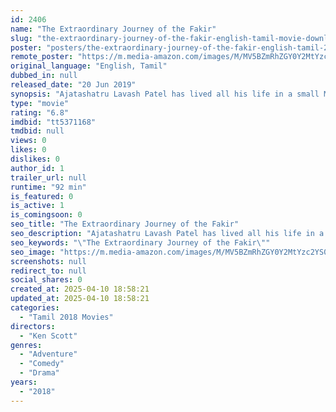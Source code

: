 ```yaml
---
id: 2406
name: "The Extraordinary Journey of the Fakir"
slug: "the-extraordinary-journey-of-the-fakir-english-tamil-movie-download"
poster: "posters/the-extraordinary-journey-of-the-fakir-english-tamil-2018.jpg"
remote_poster: "https://m.media-amazon.com/images/M/MV5BZmRhZGY0Y2MtYzc2YS00ZWQ3LTg3NTAtYmIyOTBmYWExZjNkXkEyXkFqcGc@._V1_SX300.jpg"
original_language: "English, Tamil"
dubbed_in: null
released_date: "20 Jun 2019"
synopsis: "Ajatashatru Lavash Patel has lived all his life in a small Mumbai neighborhood tricking people with street magic and fakir stunts. He sets out on a journey to find his estranged father but instead gets dragged on a never-ending ad..."
type: "movie"
rating: "6.8"
imdbid: "tt5371168"
tmdbid: null
views: 0
likes: 0
dislikes: 0
author_id: 1
trailer_url: null
runtime: "92 min"
is_featured: 0
is_active: 1
is_comingsoon: 0
seo_title: "The Extraordinary Journey of the Fakir"
seo_description: "Ajatashatru Lavash Patel has lived all his life in a small Mumbai neighborhood tricking people with street magic and fakir stunts. He sets out on a journey to find his estranged father but instead gets dragged on a never-ending ad..."
seo_keywords: "\"The Extraordinary Journey of the Fakir\""
seo_image: "https://m.media-amazon.com/images/M/MV5BZmRhZGY0Y2MtYzc2YS00ZWQ3LTg3NTAtYmIyOTBmYWExZjNkXkEyXkFqcGc@._V1_SX300.jpg"
screenshots: null
redirect_to: null
social_shares: 0
created_at: 2025-04-10 18:58:21
updated_at: 2025-04-10 18:58:21
categories:
  - "Tamil 2018 Movies"
directors:
  - "Ken Scott"
genres:
  - "Adventure"
  - "Comedy"
  - "Drama"
years:
  - "2018"
---
```

